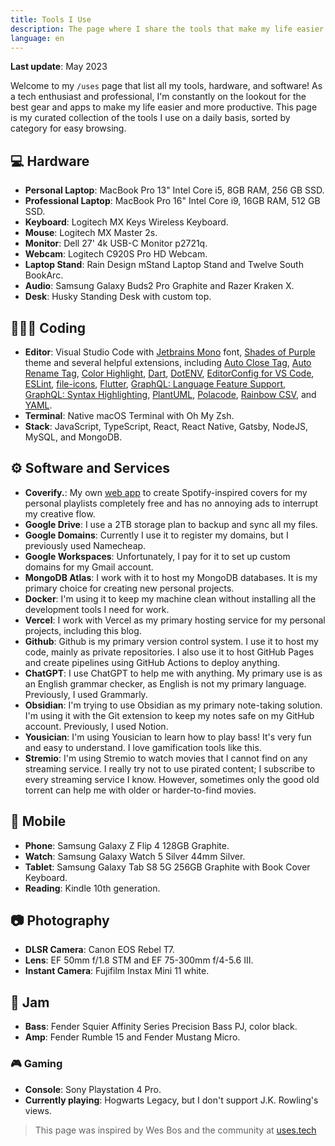 ```yaml
---
title: Tools I Use
description: The page where I share the tools that make my life easier.
language: en
---
```


**Last update**: May 2023

Welcome to my `/uses` page that list all my tools, hardware, and software! As a tech enthusiast and professional, I'm constantly on the lookout for the best gear and apps to make my life easier and more productive. This page is my curated collection of the tools I use on a daily basis, sorted by category for easy browsing.

## 💻 Hardware

- **Personal Laptop**: MacBook Pro 13" Intel Core i5, 8GB RAM, 256 GB SSD.
- **Professional Laptop**: MacBook Pro 16" Intel Core i9, 16GB RAM, 512 GB SSD.
- **Keyboard**: Logitech MX Keys Wireless Keyboard.
- **Mouse**: Logitech MX Master 2s.
- **Monitor**: Dell 27' 4k USB-C Monitor p2721q.
- **Webcam**: Logitech C920S Pro HD Webcam.
- **Laptop Stand**: Rain Design mStand Laptop Stand and Twelve South BookArc.
- **Audio**: Samsung Galaxy Buds2 Pro Graphite and Razer Kraken X.
- **Desk**: Husky Standing Desk with custom top.

## 🧑🏾‍💻 Coding

- **Editor**: Visual Studio Code with [Jetbrains Mono](https://www.jetbrains.com/lp/mono/) font, [Shades of Purple](https://marketplace.visualstudio.com/items?itemName=ahmadawais.shades-of-purple) theme and several helpful extensions, including [Auto Close Tag](https://marketplace.visualstudio.com/items?itemName=formulahendry.auto-close-tag), [Auto Rename Tag](https://marketplace.visualstudio.com/items?itemName=formulahendry.auto-rename-tag), [Color Highlight](https://marketplace.visualstudio.com/items?itemName=naumovs.color-highlight), [Dart](https://marketplace.visualstudio.com/items?itemName=Dart-Code.dart-code), [DotENV](https://marketplace.visualstudio.com/items?itemName=mikestead.dotenv), [EditorConfig for VS Code](https://marketplace.visualstudio.com/items?itemName=EditorConfig.EditorConfig), [ESLint](https://marketplace.visualstudio.com/items?itemName=dbaeumer.vscode-eslint), [file-icons](https://marketplace.visualstudio.com/items?itemName=file-icons.file-icons), [Flutter](https://marketplace.visualstudio.com/items?itemName=Dart-Code.flutter), [GraphQL: Language Feature Support](https://marketplace.visualstudio.com/items?itemName=GraphQL.vscode-graphql), [GraphQL: Syntax Highlighting](https://marketplace.visualstudio.com/items?itemName=GraphQL.vscode-graphql-syntax), [PlantUML](https://marketplace.visualstudio.com/items?itemName=jebbs.plantuml), [Polacode](https://marketplace.visualstudio.com/items?itemName=pnp.polacode), [Rainbow CSV](https://marketplace.visualstudio.com/items?itemName=mechatroner.rainbow-csv), and [YAML](https://marketplace.visualstudio.com/items?itemName=redhat.vscode-yaml).
- **Terminal**: Native macOS Terminal with Oh My Zsh.
- **Stack**: JavaScript, TypeScript, React, React Native, Gatsby, NodeJS, MySQL, and MongoDB.

## ⚙️ Software and Services
- **Coverify.**: My own [web app](https://coverify.diegocosta.me) to create Spotify-inspired covers for my personal playlists completely free and has no annoying ads to interrupt my creative flow.
- **Google Drive**: I use a 2TB storage plan to backup and sync all my files.
- **Google Domains**: Currently I use it to register my domains, but I previously used Namecheap.
- **Google Workspaces**: Unfortunately, I pay for it to set up custom domains for my Gmail account.
- **MongoDB Atlas**: I work with it to host my MongoDB databases. It is my primary choice for creating new personal projects.
- **Docker**: I'm using it to keep my machine clean without installing all the development tools I need for work.
- **Vercel**: I work with Vercel as my primary hosting service for my personal projects, including this blog.
- **Github**: Github is my primary version control system. I use it to host my code, mainly as private repositories. I also use it to host GitHub Pages and create pipelines using GitHub Actions to deploy anything.
- **ChatGPT**: I use ChatGPT to help me with anything. My primary use is as an English grammar checker, as English is not my primary language. Previously, I used Grammarly.
- **Obsidian**: I'm trying to use Obsidian as my primary note-taking solution. I'm using it with the Git extension to keep my notes safe on my GitHub account. Previously, I used Notion.
- **Yousician**: I'm using Yousician to learn how to play bass! It's very fun and easy to understand. I love gamification tools like this.
- **Stremio**: I'm using Stremio to watch movies that I cannot find on any streaming service. I really try not to use pirated content; I subscribe to every streaming service I know. However, sometimes only the good old torrent can help me with older or harder-to-find movies.

## 📱 Mobile

- **Phone**: Samsung Galaxy Z Flip 4 128GB Graphite.
- **Watch**: Samsung Galaxy Watch 5 Silver 44mm Silver.
- **Tablet**: Samsung Galaxy Tab S8 5G 256GB Graphite with Book Cover Keyboard.
- **Reading**: Kindle 10th generation.

## 📷 Photography

- **DLSR Camera**: Canon EOS Rebel T7.
- **Lens**: EF 50mm f/1.8 STM and EF 75-300mm f/4-5.6 III.
- **Instant Camera**: Fujifilm Instax Mini 11 white.

## 🎸 Jam

- **Bass**: Fender Squier Affinity Series Precision Bass PJ, color black.
- **Amp**: Fender Rumble 15 and Fender Mustang Micro.

### 🎮 Gaming

- **Console**: Sony Playstation 4 Pro.
- **Currently playing**: Hogwarts Legacy, but I don't support J.K. Rowling's views.

> This page was inspired by Wes Bos and the community at [uses.tech](https://uses.tech)
